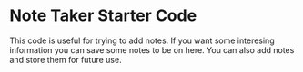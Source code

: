 # Note Taker Starter Code

This code is useful for trying to add notes. If you want some interesing information you can save some notes to be on here. You can also add notes and store them for future use.